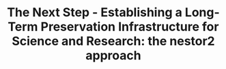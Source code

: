 ---
abstract: null
creators:
- Reinhard Altenhöner
date: null
document_url: https://services.phaidra.univie.ac.at/api/object/o:294844/download
grand_parent: iPRES
institutions: []
keywords:
- beijing
landing_page_url: https://phaidra.univie.ac.at/o:294844
language: eng
layout: publication
license: CC BY-SA 3.0 AT
notes_url: null
parent: iPRES 2007
publication_type: presentation
size: 597347
slides_url: null
source_name: iPRES
stream_url: null
title: 'The Next Step - Establishing a Long-Term Preservation Infrastructure for Science
  and Research: the nestor2 approach'
year: 2007
---